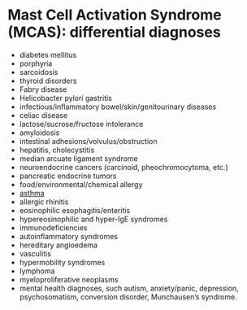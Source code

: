 <!--
source: gpt-3 + jph editing
tags: differential-diagnoses
-->

# Mast Cell Activation Syndrome (MCAS): differential diagnoses

* diabetes mellitus
* porphyria
* sarcoidosis
* thyroid disorders
* Fabry disease
* Helicobacter pylori gastritis
* infectious/inflammatory bowel/skin/genitourinary diseases
* celiac disease
* lactose/sucrose/fructose intolerance
* amyloidosis
* intestinal adhesions/volvulus/obstruction
* hepatitis, cholecystitis
* median arcuate ligament syndrome
* neuroendocrine cancers (carcinoid, pheochromocytoma, etc.)
* pancreatic endocrine tumors
* food/environmental/chemical allergy
* [asthma](../asthma/)
* allergic rhinitis
* eosinophilic esophagitis/enteritis
* hypereosinophilic and hyper-IgE syndromes
* immunodeficiencies
* autoinflammatory syndromes
* hereditary angioedema
* vasculitis
* hypermobility syndromes
* lymphoma
* myeloproliferative neoplasms
* mental health diagnoses, such autism, anxiety/panic, depression, psychosomatism, conversion disorder, Munchausen’s syndrome.
